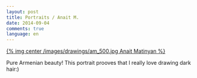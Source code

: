 ```yaml
---
layout: post
title: Portraits / Anait M.
date: 2014-09-04
comments: true
language: en
---
```


[{% img center /images/drawings/am_500.jpg Anait Matinyan %}](/images/drawings/am.jpg)

Pure Armenian beauty! This portrait prooves that I really love drawing dark hair:)
